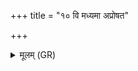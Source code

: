 +++
title = "१० वि मध्यमा अप्रोषत"

+++
<details><summary>मूलम् (GR)</summary>

+++(PSK 20.24.10)+++वि मध्यमा अप्रोषत  
गर्दभा क्षिपिता इव ।  
अथासुरस्य मायया  
मयीदं स्थापयामसि ॥
</details>